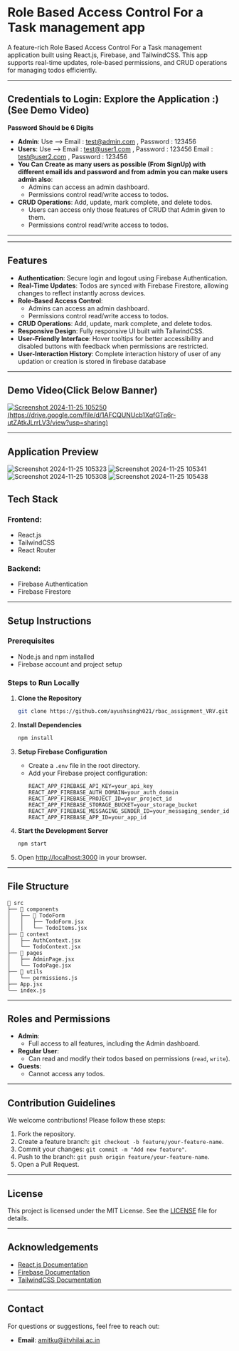 # Role Based Access Control For a Task management app 

A feature-rich Role Based Access Control For a Task management application built using React.js, Firebase, and TailwindCSS. This app supports real-time updates, role-based permissions, and CRUD operations for managing todos efficiently.

---

## Credentials to Login: Explore the Application :) (See Demo Video)
**Password Should be 6 Digits**
- **Admin**: Use --> Email : test@admin.com , Password : 123456
- **Users**: Use --> Email : test@user1.com , Password : 123456
  Email :  test@user2.com  , Password : 123456
- **You Can Create as many users as possible (From SignUp) with different email ids and password and from admin you can make users admin also**:
  - Admins can access an admin dashboard.
  - Permissions control read/write access to todos.
- **CRUD Operations**: Add, update, mark complete, and delete todos.
  - Users can access only those features of CRUD that Admin given to them.
  - Permissions control read/write access to todos.

---

---

## Features

- **Authentication**: Secure login and logout using Firebase Authentication.
- **Real-Time Updates**: Todos are synced with Firebase Firestore, allowing changes to reflect instantly across devices.
- **Role-Based Access Control**:
  - Admins can access an admin dashboard.
  - Permissions control read/write access to todos.
- **CRUD Operations**: Add, update, mark complete, and delete todos.
- **Responsive Design**: Fully responsive UI built with TailwindCSS.
- **User-Friendly Interface**: Hover tooltips for better accessibility and disabled buttons with feedback when permissions are restricted.
- **User-Interaction History**: Complete interaction history of user of any updation or creation is stored in firebase database

---

## Demo Video(Click Below Banner)

[![Screenshot 2024-11-25 105250](https://github.com/user-attachments/assets/6aeb1685-0e3b-4584-905a-89d24d379494)(https://drive.google.com/file/d/1AFCQUNUcb1XqfGTq6r-utZAtkJLrrLV3/view?usp=sharing)](https://drive.google.com/file/d/1AFCQUNUcb1XqfGTq6r-utZAtkJLrrLV3/view?usp=sharing)

---
## Application Preview
![Screenshot 2024-11-25 105323](https://github.com/user-attachments/assets/e5f41687-d349-472b-9b09-9ff57bbbfb1a)
![Screenshot 2024-11-25 105341](https://github.com/user-attachments/assets/0bda4e4c-ae12-43b1-b189-8943c8892565)
![Screenshot 2024-11-25 105308](https://github.com/user-attachments/assets/2d016ed7-4d46-4f2e-b252-819ca9f79d80)
![Screenshot 2024-11-25 105438](https://github.com/user-attachments/assets/416b25fb-eee1-4f69-9bb0-9cac3c587f9c)


## Tech Stack

### Frontend:

- React.js
- TailwindCSS
- React Router

### Backend:

- Firebase Authentication
- Firebase Firestore

---

## Setup Instructions

### Prerequisites

- Node.js and npm installed
- Firebase account and project setup

### Steps to Run Locally

1. **Clone the Repository**

   ```bash
   git clone https://github.com/ayushsingh021/rbac_assignment_VRV.git
   ```

2. **Install Dependencies**

   ```bash
   npm install
   ```

3. **Setup Firebase Configuration**

   - Create a `.env` file in the root directory.
   - Add your Firebase project configuration:
     ```env
     REACT_APP_FIREBASE_API_KEY=your_api_key
     REACT_APP_FIREBASE_AUTH_DOMAIN=your_auth_domain
     REACT_APP_FIREBASE_PROJECT_ID=your_project_id
     REACT_APP_FIREBASE_STORAGE_BUCKET=your_storage_bucket
     REACT_APP_FIREBASE_MESSAGING_SENDER_ID=your_messaging_sender_id
     REACT_APP_FIREBASE_APP_ID=your_app_id
     ```

4. **Start the Development Server**

   ```bash
   npm start
   ```

5. Open [http://localhost:3000](http://localhost:3000) in your browser.

---

## File Structure

```
📂 src
├── 📂 components
│   ├── 📂 TodoForm
│   │   ├── TodoForm.jsx
│   │   └── TodoItems.jsx
├── 📂 context
│   ├── AuthContext.jsx
│   └── TodoContext.jsx
├── 📂 pages
│   ├── AdminPage.jsx
│   └── TodoPage.jsx
├── 📂 utils
│   └── permissions.js
├── App.jsx
└── index.js
```

---

## Roles and Permissions

- **Admin**:
  - Full access to all features, including the Admin dashboard.
- **Regular User**:
  - Can read and modify their todos based on permissions (`read`, `write`).
- **Guests**:
  - Cannot access any todos.

---

## Contribution Guidelines

We welcome contributions! Please follow these steps:

1. Fork the repository.
2. Create a feature branch: `git checkout -b feature/your-feature-name`.
3. Commit your changes: `git commit -m "Add new feature"`.
4. Push to the branch: `git push origin feature/your-feature-name`.
5. Open a Pull Request.

---

## License

This project is licensed under the MIT License. See the [LICENSE](LICENSE) file for details.

---

## Acknowledgements

- [React.js Documentation](https://reactjs.org/docs/getting-started.html)
- [Firebase Documentation](https://firebase.google.com/docs)
- [TailwindCSS Documentation](https://tailwindcss.com/docs)

---

## Contact

For questions or suggestions, feel free to reach out:

- **Email**: amitku@iitvhilai.ac.in


